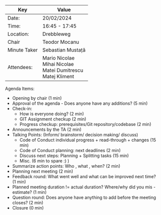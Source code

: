 | Key | Value                                                                   |
| --- |-------------------------------------------------------------------------|
| Date: | 20/02/2024                                                              |
| Time: | 16:45 - 17:45                                                           |
| Location: | Drebbleweg                                                              |
| Chair | Teodor Mocanu                                                           |
| Minute Taker | Sebastian Mustață                                                       |
| Attendees: | Mario Nicolae <br/>Mihai Nicolae<br/>Matei Dumitrescu<br/>Matej Kliment |
Agenda Items:
- Opening by chair (1 min)
- Approval of the agenda - Does anyone have any additions? (5 min)
- Check-in:
  - How is everyone doing? (2 min)
  - GIT Assignment checkup (2 min)
  - Progress checkup: prerequisites/Git repository/codebase (2 min)
- Announcements by the TA (2 min)
- Talking Points: (Inform/ brainstorm/ decision making/ discuss)
  - Code of Conduct individual progress + read-through + changes (15 min)
  - Code of Conduct planning: next deadlines (2 min)
  - Discuss next steps: Planning + Splitting tasks (15 min)
  - Misc. (6 min to spare :) )
- Summarize action points: Who , what , when? (2 min)
- Planning next meeting (2 min)
- Feedback round: What went well and what can be improved next time? (1 min)
- Planned meeting duration != actual duration? Where/why did you mis -estimate? (1 min)
- Question round: Does anyone have anything to add before the meeting closes? (2 min)
- Closure (0 min)